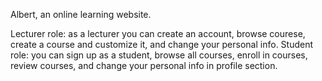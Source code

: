 Albert, an online learning website.

Lecturer role: as a lecturer you can create an account, browse courese, create a course and customize it, and change your personal info.
Student role: you can sign up as a student, browse all courses, enroll in courses, review courses, and change your personal info in profile section.
